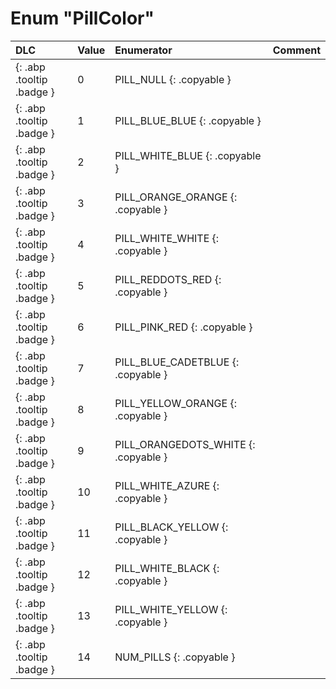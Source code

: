 # Enum "PillColor"
|DLC|Value|Enumerator|Comment|
|:--|:--|:--|:--|
|[ ](#){: .abp .tooltip .badge }|0 |PILL_NULL {: .copyable } |  | 
|[ ](#){: .abp .tooltip .badge }|1 |PILL_BLUE_BLUE {: .copyable } |  | 
|[ ](#){: .abp .tooltip .badge }|2 |PILL_WHITE_BLUE {: .copyable } |  | 
|[ ](#){: .abp .tooltip .badge }|3 |PILL_ORANGE_ORANGE {: .copyable } |  | 
|[ ](#){: .abp .tooltip .badge }|4 |PILL_WHITE_WHITE {: .copyable } |  | 
|[ ](#){: .abp .tooltip .badge }|5 |PILL_REDDOTS_RED {: .copyable } |  | 
|[ ](#){: .abp .tooltip .badge }|6 |PILL_PINK_RED {: .copyable } |  | 
|[ ](#){: .abp .tooltip .badge }|7 |PILL_BLUE_CADETBLUE {: .copyable } |  | 
|[ ](#){: .abp .tooltip .badge }|8 |PILL_YELLOW_ORANGE {: .copyable } |  | 
|[ ](#){: .abp .tooltip .badge }|9 |PILL_ORANGEDOTS_WHITE {: .copyable } |  | 
|[ ](#){: .abp .tooltip .badge }|10 |PILL_WHITE_AZURE {: .copyable } |  | 
|[ ](#){: .abp .tooltip .badge }|11 |PILL_BLACK_YELLOW {: .copyable } |  | 
|[ ](#){: .abp .tooltip .badge }|12 |PILL_WHITE_BLACK {: .copyable } |  | 
|[ ](#){: .abp .tooltip .badge }|13 |PILL_WHITE_YELLOW {: .copyable } |  | 
|[ ](#){: .abp .tooltip .badge }|14 |NUM_PILLS {: .copyable } |  | 